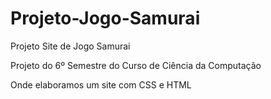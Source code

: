 # Projeto-Jogo-Samurai

Projeto Site de Jogo Samurai

Projeto do 6º Semestre do Curso de Ciência da Computação

Onde elaboramos um site com CSS e HTML
